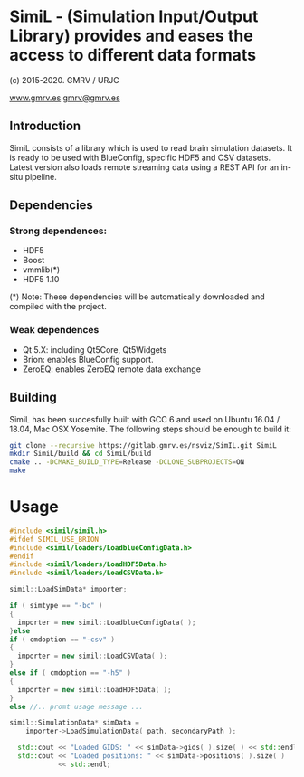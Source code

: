 # SimiL - (Simulation Input/Output Library) provides and eases the access to different data formats
(c) 2015-2020. GMRV / URJC

www.gmrv.es
gmrv@gmrv.es

## Introduction

SimiL consists of a library which is used to read brain simulation datasets. It is ready to be used with BlueConfig, specific HDF5 and CSV datasets. Latest version
also loads remote streaming data using a REST API for an in-situ pipeline.

## Dependencies

### Strong dependences:

* HDF5
* Boost
* vmmlib(*)
* HDF5 1.10

(*) Note: These dependencies will be automatically downloaded and compiled with
the project.

### Weak dependences

* Qt 5.X: including Qt5Core, Qt5Widgets
* Brion: enables BlueConfig support.
* ZeroEQ: enables ZeroEQ remote data exchange

## Building

SimiL has been succesfully built with GCC 6 and used on Ubuntu 16.04 / 18.04, Mac OSX
Yosemite. The following steps should be enough to build it:

```bash
git clone --recursive https://gitlab.gmrv.es/nsviz/SimIL.git SimiL
mkdir SimiL/build && cd SimiL/build
cmake .. -DCMAKE_BUILD_TYPE=Release -DCLONE_SUBPROJECTS=ON
make
```

# Usage

```c++
#include <simil/simil.h>
#ifdef SIMIL_USE_BRION
#include <simil/loaders/LoadblueConfigData.h>
#endif
#include <simil/loaders/LoadHDF5Data.h>
#include <simil/loaders/LoadCSVData.h>

simil::LoadSimData* importer;

if ( simtype == "-bc" )
{
  importer = new simil::LoadblueConfigData( );
}else
if ( cmdoption == "-csv" )
{
  importer = new simil::LoadCSVData( );
}
else if ( cmdoption == "-h5" )
{
  importer = new simil::LoadHDF5Data( );
}
else //.. promt usage message ...

simil::SimulationData* simData =
    importer->LoadSimulationData( path, secondaryPath );

  std::cout << "Loaded GIDS: " << simData->gids( ).size( ) << std::endl;
  std::cout << "Loaded positions: " << simData->positions( ).size( )
            << std::endl;

```
